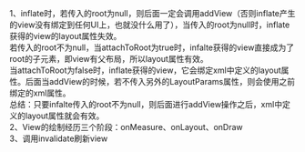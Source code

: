 1、inflate时，若传入的root为null，则后面一定会调用addView（否则inflate产生的view没有绑定到任何UI上，也就没什么用了），当传入的root为null时，inflate获得的view的layout属性失效。<br>
   若传入的root不为null，当attachToRoot为true时，infalte获得的view直接成为了root的子元素，即view有父布局，所以layout属性有效。<br>
   当attachToRoot为false时，inflate获得的view，它会绑定xml中定义的layout属性。后面当addView的时候，若不传入另外的LayoutParams属性，则会使用之前绑定的xml属性。<br>
   总结：只要infalte传入的root不为null，则后面进行addView操作之后，xml中定义的layout属性就会有效。<br>
2、View的绘制经历三个阶段：onMeasure、onLayout、onDraw<br>
3、调用invalidate刷新view